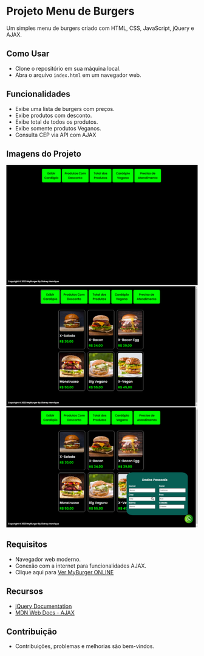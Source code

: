 # Projeto Menu de Burgers

Um simples menu de burgers criado com HTML, CSS, JavaScript, jQuery e AJAX.

## Como Usar

* Clone o repositório em sua máquina local.
* Abra o arquivo `index.html` em um navegador web.

## Funcionalidades

* Exibe uma lista de burgers com preços.
* Exibe produtos com desconto.
* Exibe total de todos os produtos.
* Exibe somente produtos Veganos.
* Consulta CEP via API com AJAX

## Imagens do Projeto

<img src="./assets/project-prints/Myburger.png">

<img src="./assets/project-prints/products-menu.png">

<img src="./assets/project-prints/search-cep.png">

## Requisitos

* Navegador web moderno.
* Conexão com a internet para funcionalidades AJAX.
* Clique aqui para
<a href="https://sidneyhenriquedev.github.io/myburger">Ver MyBurger ONLINE</a>

## Recursos

* [jQuery Documentation](https://api.jquery.com/)
* [MDN Web Docs - AJAX](https://developer.mozilla.org/en-US/docs/Web/Guide/AJAX)

## Contribuição

* Contribuições, problemas e melhorias são bem-vindos.
